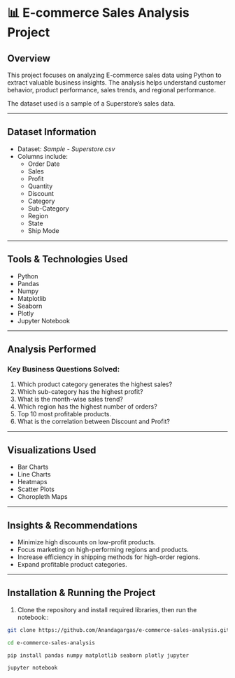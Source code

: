 # 📊 E-commerce Sales Analysis Project

## Overview
This project focuses on analyzing E-commerce sales data using Python to extract valuable business insights. The analysis helps understand customer behavior, product performance, sales trends, and regional performance.

The dataset used is a sample of a Superstore’s sales data.

---

## Dataset Information
- Dataset: *Sample - Superstore.csv*
- Columns include:
  - Order Date
  - Sales
  - Profit
  - Quantity
  - Discount
  - Category
  - Sub-Category
  - Region
  - State
  - Ship Mode

---

## Tools & Technologies Used
- Python
- Pandas
- Numpy
- Matplotlib
- Seaborn
- Plotly
- Jupyter Notebook

---

## Analysis Performed

### Key Business Questions Solved:
1. Which product category generates the highest sales?
2. Which sub-category has the highest profit?
3. What is the month-wise sales trend?
4. Which region has the highest number of orders?
5. Top 10 most profitable products.
6. What is the correlation between Discount and Profit?

---

## Visualizations Used
- Bar Charts
- Line Charts
- Heatmaps
- Scatter Plots
- Choropleth Maps

---

## Insights & Recommendations
- Minimize high discounts on low-profit products.
- Focus marketing on high-performing regions and products.
- Increase efficiency in shipping methods for high-order regions.
- Expand profitable product categories.

---

## Installation & Running the Project

1. Clone the repository and install required libraries, then run the notebook::
```bash
git clone https://github.com/Anandagargas/e-commerce-sales-analysis.git

cd e-commerce-sales-analysis

pip install pandas numpy matplotlib seaborn plotly jupyter

jupyter notebook
